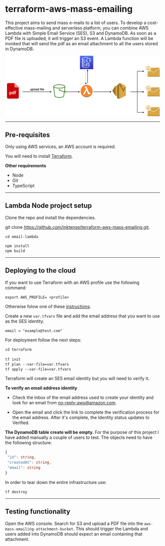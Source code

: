 # terraform-aws-mass-emailing
This project aims to send mass e-mails to a list of users. To develop a cost-effective mass-mailing and serverless platform, you can combine AWS Lambda with Simple Email Service (SES), S3 and DynamoDB. As soon as a PDF file is uploaded, it will trigger an S3 event. A Lambda function will be invoked that will send the pdf as an email attachment to all the users stored in DynamoDB.

![mass emailing diagram](assets/aws_mass_emailing.drawio.png)

--------------------------------------------
## Pre-requisites

Only using AWS services, an AWS account is required.

You will need to install [Terraform](https://learn.hashicorp.com/tutorials/terraform/install-cli).

**Other requirements**
- Node
- Git
- TypeScript

---------------------------------------------------------
## Lambda Node project setup
Clone the repo and install the dependencies.

git clone https://github.com/inktense/terraform-aws-mass-emailing.git.
```
cd email-lambda
```
```
npm install
npm build
```
----------------------------------------------------------------
## Deploying to the cloud
If you want to use Terraform with an AWS profile use the following command:

```
export AWS_PROFILE= <profile>
```
Otherwise folow one of these [instructions](https://registry.terraform.io/providers/hashicorp/aws/latest/docs).

Create a new `var.tfvars` file and add the email address that you want to use as the SES identity.
```
email = "example@test.com"
```

For deployment follow the next steps:
```
cd terraform 

tf init 
tf plan --var-file=var.tfvars
tf apply --var-file=var.tfvars
```
Terraform will create an SES email identity but you will need to verify it.

**To verify an email address identity**

- Check the inbox of the email address used to create your identity and look for an email from no-reply-aws@amazon.com.

- Open the email and click the link to complete the verification process for the email address. After it's complete, the Identity status updates to Verified.

**The DynamoDB table create will be empty.** For the purpose of this project I have added manually a couple of users to test. The objects need to have the following structure:

```typescript
{
 "id": string,
 "createdAt": string,
 "email": string
}
```

In order to tear down the entire infrastructure use:
```
tf destroy
```

--------------------------------
## Testing functionality

Open the AWS console. Search for S3 and upload a PDF file into the `aws-mass-emailing-attachment-bucket`. This should trigger the Lambda and users added into DynamoDB should expect an email containing that attachment.
